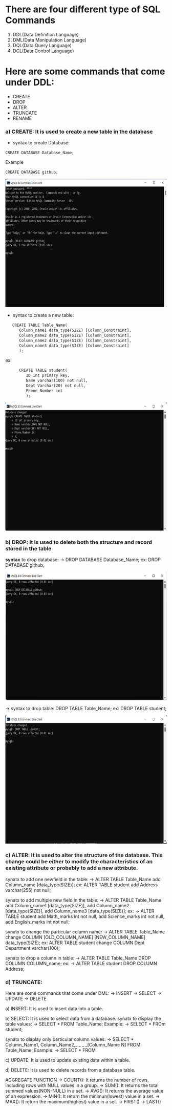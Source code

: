 # There are four different type of SQL Commands
1) DDL(Data Definition Language)
2) DML(Data Manipulation Language)
3) DQL(Data Query Language)
4) DCL(Data Control Language)

# Here are some commands that come under DDL:
*  CREATE
*  DROP
*  ALTER
*  TRUNCATE
*  RENAME

### a) CREATE: It is used to create a new table in the database
* syntax to create Database:  

```
CREATE DATABASE Database_Name;
```  
   
Example
```
CREATE DATABASE github;
```
<p align="center">
   <img src="user/pg1.png" width=800 height=400>
</p>
                                 
* syntax to create  a new table:

```
   CREATE TABLE Table_Name(
      Column_name1 data_type(SIZE) [Column_Constraint],
      Column_name2 data_type(SIZE) [Column_Constraint],
      Column_name2 data_type(SIZE) [Column_Constraint],
      Column_name3 data_type(SIZE) [Column_Constraint]
      );
```  
ex:  

```
      CREATE TABLE student(
         ID int primary key,
         Name varchar(100) not null,
         Dept Varchar(20) not null,
         Phone_Number int
         );
```

<p align="center">
   <img src="user/pg2.png" width=800 height=400>
</p>

### b) DROP: It is used to delete both the structure and record stored in the table
   **syntax** to drop database:
   -> DROP DATABASE Database_Name;
      ex:
      DROP DATABASE github;

<p align="center">
   <img src="user/pg3.png" width=800 height=400>
</p>

   -> syntax to drop table:
      DROP TABLE Table_Name;
      ex:
      DROP TABLE student;

<p align="center">
   <img src="user/pg4.png" width=800 height=400>
</p>


### c) ALTER: It is used to alter the structure of the database. This change could be either to modify the characteristics of an existing attribute or probably to add a new attribute.
   synatx to add one newfield in the table:
   -> ALTER TABLE Table_Name add Column_name [data_type(SIZE)];
       ex:
       ALTER TABLE student add Address varchar(255) not null;

   synatx to add multiple new field in the table:
   -> ALTER TABLE Table_Name
      add Column_name1 [data_type(SIZE)],
      add Column_name2 [data_type(SIZE)],
      add Column_name3 [data_type(SIZE)];
      ex:
      -> ALTER TABLE student
         add Math_marks int not null,
         add Science_marks int not null,
         add English_marks int not null;

   synatx to change the particular column name:
   -> ALTER TABLE Table_Name change COLUMN [OLD_COLUMN_NAME] [NEW_COLUMN_NAME] data_type(SIZE);
      ex:
      ALTER TABLE student change COLUMN Dept Department varchar(100);
  
   synatx to drop a column in table:
   -> ALTER TABLE Table_Name DROP COLUMN COLUMN_name;
      ex:
      -> ALTER TABLE student DROP COLUMN Address;
      
### d) TRUNCATE: 

Here are some commands that come under DML:
-> INSERT
-> SELECT
-> UPDATE
-> DELETE

a) INSERT: It is used to insert data into a table.

b) SELECT: It is used to select data from a database.
   synatx to display the table values:
   -> SELECT * FROM Table_Name;
      Example:
      -> SELECT * FROm student;

   synatx to diaplay only particular column values:
   -> SELECT * Column_Name1, Column_Name2,_ _ _ _[Column_Name N] FROM Table_Name;
      Example:
      -> SELECT * FROM

c) UPDATE: It is used to update existing data within a table.

d) DELETE: It is used to delete records from a database table.

AGGREGATE FUNCTION
-> COUNT(): It returns the number of rows, including rows with NULL values in a group.
-> SUM(): It returns the total summed values(NON-NULL) in a set.
-> AVG(): It returns the average value of an expression.
-> MIN(): It return the minimun(lowest) value in a set.
-> MAX(): It return the maximum(highest) value in a set.
-> FIRST()
-> LAST()

